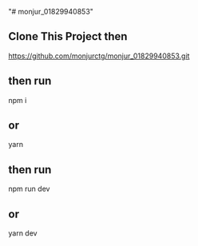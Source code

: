 "# monjur_01829940853" 
## Clone This Project then
https://github.com/monjurctg/monjur_01829940853.git
##  then run 
npm i 
## or
yarn
## then run
npm run dev
## or
yarn dev
